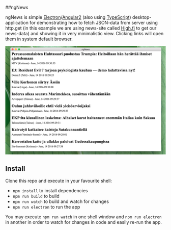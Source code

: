 ##ngNews

ngNews is simple [Electron](http://electron.atom.io/)/[Angular2](https://angular.io/)  (also using [TypeScript](http://www.typescriptlang.org/)) desktop-application for demonstrating how to fetch JSON-data from server using http.get (in this example we are using news-site called [High.fi](http://high.fi/) to get our news-data) and showing it in very minimalistic view. Clicking links will open them in system default browser.

![ngNews mainview](https://github.com/MikPak/ngNews/blob/master/mainview.png "ngNews mainview")

## Install

Clone this repo and execute in your favourite shell:

* `npm install` to install dependencies
* `npm run build` to build
* `npm run watch` to build and watch for changes
* `npm run electron` to run the app

You may execute `npm run watch` in one shell window and `npm run electron` in another in order to watch for changes in code and easily re-run the app.
